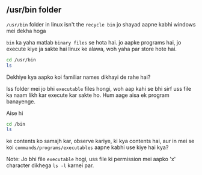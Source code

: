 ## /usr/bin folder
`/usr/bin` folder in linux isn't the `recycle bin` jo shayad aapne kabhi windows mei dekha hoga

`bin` ka yaha matlab `binary files` se hota hai. jo aapke programs hai, jo execute kiye ja sakte hai linux ke alawa, woh yaha par store hote hai.

```bash
cd /usr/bin
ls
```

Dekhiye kya aapko koi familiar names dikhayi de rahe hai?

Iss folder mei jo bhi `executable` files hongi, woh aap kahi se bhi sirf uss file ka naam likh kar execute kar sakte ho. Hum aage aisa ek program banayenge.

Aise hi

```bash
cd /bin
ls
```

ke contents ko samajh kar, observe kariye, ki kya contents hai, aur in mei se koi `commands/programs/executables` aapne kabhi use kiye hai kya?

Note:
Jo bhi file `executable` hogi, uss file ki permission mei aapko 'x' character dikhega `ls -l` karnei par.